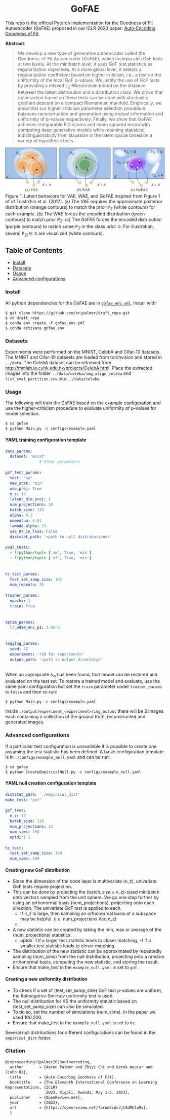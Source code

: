 <h1 align="center">
  <b>GoFAE</b><br>
</h1>

This repo is the official Pytorch implementation for the Goodness of Fit Autoencoder (GoFAE) proposed in our ICLR 2023 paper: [Auto-Encoding Goodness of Fit](https://openreview.net/pdf?id=JjCAdMUlu9v).

**Abstract**: 
> We develop a new type of generative autoencoder called the Goodness-of-Fit Autoencoder (GoFAE), which incorporates GoF tests at two levels. At the minibatch level, it uses GoF test statistics as regularization objectives. At a more global level, it selects a regularization coefficient based on higher criticism, i.e., a test on the uniformity of the local GoF p-values. We justify the use of GoF tests by providing a relaxed $L_2$-Wasserstein bound on the distance between the latent distribution and a distribution class. We prove that optimization based on these tests can be done with stochastic gradient descent on a compact Riemannian manifold. Empirically, we show that our higher criticism parameter selection procedure balances reconstruction and generation using mutual information and uniformity of p-values respectively. Finally, we show that GoFAE achieves comparable FID scores and mean squared errors with competing deep generative models while retaining statistical indistinguishability from Gaussian in the latent space based on a variety of hypothesis tests.

![](img/GoFAE-vae-wae-gofae.png)
Figure 1. Latent behaviors for VAE, WAE, and GoFAE inspired from Figure 1 of of Tolstikhin et al. (2017). (a) The VAE requires the approximate posterior distribution (orange contours) to match the prior $\mathbb{P}_Z$ (white contours) for each example. (b) The WAE forces the encoded distribution (green contours) to match prior $\mathbb{P}_Z$. (c) The GoFAE forces the encoded distribution (purple contours) to match some $\mathbb{P}_Z$ in the class prior $\mathcal{G}$. For illustration, several $\mathbb{P}_Z$<sub>i</sub> $\in$ $\mathcal{G}$ are visualized (white contours). 

## Table of Contents

- [Install](#install) 
- [Datasets](#datasets)
- [Usage](#usage)
- [Advanced configurations](#advanced-configurations)

### Install
All python dependencies for the GoFAE are in [`gofae_env.yml`](gofae_env.yml). Install with:

```
$ git clone https://github.com/aripalmer/draft_repo.git
$ cd draft_repo
$ conda env create -f gofae_env.yml
$ conda activate gofae_env
```

### Datasets
Experiments were performed on the MNIST, CelebA and Cifar-10 datasets. The MNIST and Cifar-10 datasets are
loaded from torchvision and stored in `../data`. The CelebA dataset can be retrieved from http://mmlab.ie.cuhk.edu.hk/projects/CelebA.html.
Place the extracted images into the folder `../data/celeba/img_align_celeba` and `list_eval_partition.csv` into `../data/celeba`.

### Usage
<!--A correctly trained GoFAE model should have small reconstruction loss while becoming sufficiently close to the specified 
prior class $\mathcal{G}$. Steps for training and evaluating GoFAE:
1. Train the encoder and decoder with a GoF test for distribution class $\mathcal{G}$ as a regularizer with coefficient $\lambda$ 
2. (Local normality) Encode multiple minibatches from either the training or validation set, collecting p-values
produced from the GoF test for distribution class $\mathcal{G}$.
3. (Global normality) Evaluate this collection of p-values for uniformity, returning a p-value associated with the uniformity test statistic.
4. Repeat steps (2) and (3) multiple times.

The following command will run steps 1-4 using an example configuration.-->
The following will train the GoFAE based on the example [configuration](#yaml-configuration-template) and use the higher-criticism
procedure to evaluate uniformity of p-values for model selection.
```
$ cd gofae
$ python Main.py -c configs/example.yaml
```
#### YAML training configuration template
```yaml
data_params:
  dataset: 'mnist'
     .         # Other parameters
    
gof_test_params:
  test: 'sw'
  new_stat: 'min'
  use_proj: True
  n_z: 10
  latent_dim_proj: 1
  num_projections: 10
  batch_size: 128
  alpha: 0.3
  momentum: 0.01
  lambda_alpha: 25.
  use_HT_in_loss: False
  diststat_path: '<path to null distributions>'
  
eval_tests:
  - !!python/tuple ['sw', True, 'min']
  - !!python/tuple ['sf', True, 'min']
     .
  
hc_test_params:
  test_set_samp_size: 100
  num_repeats: 30
  
trainer_params:
  epochs: 1
  train: True
     .

optim_params:
  lr_adam_enc_p1: 3.0e-3
     .

logging_params:
  seed: 42
  experiment: '<ID for experiment>'
  output_path: '<path to output directory>'
     .
```
When an appropriate $\lambda_{\alpha}$ has been found, that model can be restored and evaluated on the test set. 
To restore a trained model and evaluate, use the same yaml configuration but set the `train` parameter under `trainer_params`
to `False` and then re-run:
```
$ python Main.py -c configs/example.yaml
```
<!--Under `eval_tests` in the yaml configuration are tests used to evaluate the trained model. For example, this model was trained
with the Shapiro-Wilk GoF test for normality, but is also assessed under the Shapiro-Francia test.-->
Inside `./output/experiment_<experiment>/img_output` there will be 3 images each containing a collection of the ground truth,
reconstructed and generated images.

<!--If uniformity results are poor, $\lambda$ should be changed.-->

<!--
| Data                                                 | Reconstruction |    Samples    |
|------------------------------------------------------|----------------|---------------|
| MNIST ([Config](link to mnist config))               |<img src="img/mnist-recon-sw.png" width="300" height="300"> |<img src="img/mnist-gen-sw.png" width="280" height="300">|
| CIFAR10 ([Config](link to cifar config))             |<img src="img/cifar-recon-sw.png" width="300" height="300"> |<img src="img/cifar-gen-sw.png" width="280" height="300">|
| CelebA ([Config](link to celeba config))             |<img src="img/celeba-recon-sw.png" width="300" height="300"> |<img src="img/celeba-gen-sw.png" width="280" height="300">|

| Reconstruction                                       | Samples                                                    |
|------------------------------------------------------|------------------------------------------------------------|
|<img src="img/mnist-recon-sw.png" width="300" height="300"> | <img src="img/mnist-gen-sw.png" width="300" height="300">  |
|<img src="img/cifar-recon-sw.png" width="300" height="300"> | <img src="img/cifar-gen-sw.png" width="300" height="300">  |
|<img src="img/celeba-recon-sw.png" width="300" height="300"> | <img src="img/celeba-gen-sw.png" width="300" height="300"> |
-->

### Advanced configurations
If a particular test configuration is unavailable it is possible to create one assuming the test statistic has been defined.
A basic configuration template is in `./configs/example_null.yaml` and can be run:
```
$ cd gofae
$ python CreateEmpiricalNull.py -c configs/example_null.yaml
```
#### YAML null creation configuration template
```yaml
diststat_path: './empirical_dist'
make_test: 'gof'

gof_test:
  n_z: 12
  batch_size: 128
  num_projections: 12
  num_sims: 100
  optdir: 1

hc_test:
  test_set_samp_size: 100
  num_sims: 100
```

<!--
- n_z: the dimension of the bottleneck of the autoencoder.
- batch_size: the number of observations in a minibatch.
- num_projections: the number of times the (batch_size $\times$ n_z)-sized minibatch is projected down
to one dimension. Orthonormal directions are used for projection.
- num_sims: the number of simulated test statistics used to create the empirical null distribution. (set to 100,000
in paper, for demonstration here just 100.)
- optdir: 1 if a larger test statistic leads to closer matching, -1 if a smaller test statistic leads
to closer matching.-->

#### Creating new GoF distribution
* Since the dimension of the code layer is multivariate (n_z), univariate GoF tests require projection. 
* This can be done by projecting the (batch_size $\times$ n_z)-sized minibatch onto vectors sampled
from the unit sphere. We go one step further by using an orthonormal basis (num_projections),
projecting onto each direction. The univariate GoF test is applied to each.
  * If n_z is large, then sampling an orthonormal basis of a subspace may be helpful. (i.e. num_projections \leq n_z)
  * 
* A new statistic can be created by taking the min, max or average of the (num_projections) statistics.
  * optdir: 1 if a larger test statistic leads to closer matching, -1 if a smaller test statistic leads
to closer matching. 
* The distribution of the new statistic can be approximated by repeatedly sampling (num_sims) from the null
distribution, projecting onto a random orthonormal basis, computing the new statistic, and storing the result.
* Ensure that make_test in the `example_null.yaml` is set to `gof`.

#### Creating a new uniformity distribution
* To check if a set of (test_set_samp_size) GoF test p-values are uniform, the Kolmogorov-Smirnov uniformity test is used.
* The null distribution for KS the uniformity statistic based on (test_set_samp_size) can also be simulated.
* To do so, set the number of simulations (num_sims). In the paper we used 100,000.
* Ensure that make_test in the `example_null.yaml` is set to `hc`.

Several null distributions for different configurations can be found in the ```empirical_dist``` folder.


### Citation
```
@inproceedings{palmer2023autoencoding,
  author       = {Aaron Palmer and Zhiyi Chi and Derek Aguiar and Jinbo Bi},
  title        = {Auto-Encoding Goodness of Fit},
  booktitle    = {The Eleventh International Conference on Learning Representations, {ICLR}
                  2023, Kigali, Rwanda, May 1-5, 2023},
  publisher    = {OpenReview.net},
  year         = {2023},
  url          = {https://openreview.net/forum?id=JjCAdMUlu9v},
  }
```

